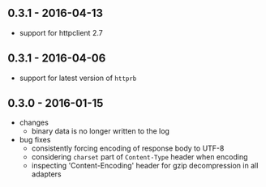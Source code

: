 ## 0.3.1 - 2016-04-13

* support for httpclient 2.7

## 0.3.1 - 2016-04-06

* support for latest version of `httprb`

## 0.3.0 - 2016-01-15
* changes
  * binary data is no longer written to the log
* bug fixes
  * consistently forcing encoding of response body to UTF-8 
  * considering `charset` part of `Content-Type` header when encoding
  * inspecting 'Content-Encoding' header for gzip decompression in all adapters